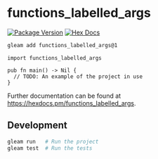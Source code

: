 # functions_labelled_args

[![Package Version](https://img.shields.io/hexpm/v/functions_labelled_args)](https://hex.pm/packages/functions_labelled_args)
[![Hex Docs](https://img.shields.io/badge/hex-docs-ffaff3)](https://hexdocs.pm/functions_labelled_args/)

```sh
gleam add functions_labelled_args@1
```
```gleam
import functions_labelled_args

pub fn main() -> Nil {
  // TODO: An example of the project in use
}
```

Further documentation can be found at <https://hexdocs.pm/functions_labelled_args>.

## Development

```sh
gleam run   # Run the project
gleam test  # Run the tests
```

